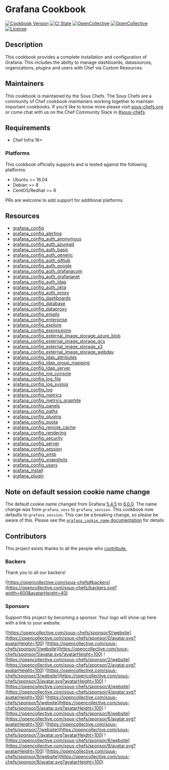 # Grafana Cookbook

[![Cookbook Version](https://img.shields.io/cookbook/v/grafana.svg?style=flat)](https://supermarket.chef.io/cookbooks/grafana)
[![CI State](https://github.com/sous-chefs/grafana/workflows/ci/badge.svg)](https://github.com/sous-chefs/grafana/actions?query=workflow%3Aci)
[![OpenCollective](https://opencollective.com/sous-chefs/backers/badge.svg)](#backers)
[![OpenCollective](https://opencollective.com/sous-chefs/sponsors/badge.svg)](#sponsors)
[![License](https://img.shields.io/badge/License-Apache%202.0-green.svg)](https://opensource.org/licenses/Apache-2.0)

## Description

This cookbook provides a complete installation and configuration of Grafana. This includes the ability to manage dashboards, datasources, organizations, plugins and users with Chef via Custom Resources.

## Maintainers

This cookbook is maintained by the Sous Chefs. The Sous Chefs are a community of Chef cookbook maintainers working together to maintain important cookbooks. If you’d like to know more please visit [sous-chefs.org](https://sous-chefs.org/) or come chat with us on the Chef Community Slack in [#sous-chefs](https://chefcommunity.slack.com/messages/C2V7B88SF).

## Requirements

- Chef Infra 16+

### Platforms

This cookbook officially supports and is tested against the following platforms:

- Ubuntu >= 16.04
- Debian >= 8
- CentOS/Redhat >= 6

PRs are welcome to add support for additional platforms.

## Resources

- [grafana_config](https://github.com/sous-chefs/grafana/tree/main/documentation/grafana_config.md)
- [grafana_config_alerting](https://github.com/sous-chefs/grafana/tree/main/documentation/grafana_config_alerting.md)
- [grafana_config_auth_anonymous](https://github.com/sous-chefs/grafana/tree/main/documentation/grafana_config_auth_anonymous.md)
- [grafana_config_auth_azuread](https://github.com/sous-chefs/grafana/tree/main/documentation/grafana_config_auth_azuread.md)
- [grafana_config_auth_basic](https://github.com/sous-chefs/grafana/tree/main/documentation/grafana_config_auth_basic.md)
- [grafana_config_auth_generic](https://github.com/sous-chefs/grafana/tree/main/documentation/grafana_config_auth_generic.md)
- [grafana_config_auth_github](https://github.com/sous-chefs/grafana/tree/main/documentation/grafana_config_auth_github.md)
- [grafana_config_auth_google](https://github.com/sous-chefs/grafana/tree/main/documentation/grafana_config_auth_google.md)
- [grafana_config_auth_grafanacom](https://github.com/sous-chefs/grafana/tree/main/documentation/grafana_config_auth_grafanacom.md)
- [grafana_config_auth_grafananet](https://github.com/sous-chefs/grafana/tree/main/documentation/grafana_config_auth_grafananet.md)
- [grafana_config_auth_ldap](https://github.com/sous-chefs/grafana/tree/main/documentation/grafana_config_auth_ldap.md)
- [grafana_config_auth_okta](https://github.com/sous-chefs/grafana/tree/main/documentation/grafana_config_auth_okta.md)
- [grafana_config_auth_proxy](https://github.com/sous-chefs/grafana/tree/main/documentation/grafana_config_auth_proxy.md)
- [grafana_config_dashboards](https://github.com/sous-chefs/grafana/tree/main/documentation/grafana_config_dashboards.md)
- [grafana_config_database](https://github.com/sous-chefs/grafana/tree/main/documentation/grafana_config_database.md)
- [grafana_config_dataproxy](https://github.com/sous-chefs/grafana/tree/main/documentation/grafana_config_dataproxy.md)
- [grafana_config_emails](https://github.com/sous-chefs/grafana/tree/main/documentation/grafana_config_emails.md)
- [grafana_config_enterprise](https://github.com/sous-chefs/grafana/tree/main/documentation/grafana_config_enterprise.md)
- [grafana_config_explore](https://github.com/sous-chefs/grafana/tree/main/documentation/grafana_config_explore.md)
- [grafana_config_expressions](https://github.com/sous-chefs/grafana/tree/main/documentation/grafana_config_expressions.md)
- [grafana_config_external_image_storage_azure_blob](https://github.com/sous-chefs/grafana/tree/main/documentation/grafana_config_external_image_storage_azure_blob.md)
- [grafana_config_external_image_storage_gcs](https://github.com/sous-chefs/grafana/tree/main/documentation/grafana_config_external_image_storage_gcs.md)
- [grafana_config_external_image_storage_s3](https://github.com/sous-chefs/grafana/tree/main/documentation/grafana_config_external_image_storage_s3.md)
- [grafana_config_external_image_storage_webdav](https://github.com/sous-chefs/grafana/tree/main/documentation/grafana_config_external_image_storage_webdav.md)
- [grafana_config_ldap_attributes](https://github.com/sous-chefs/grafana/tree/main/documentation/grafana_config_ldap_attributes.md)
- [grafana_config_ldap_group_mapping](https://github.com/sous-chefs/grafana/tree/main/documentation/grafana_config_ldap_group_mapping.md)
- [grafana_config_ldap_server](https://github.com/sous-chefs/grafana/tree/main/documentation/grafana_config_ldap_server.md)
- [grafana_config_log_console](https://github.com/sous-chefs/grafana/tree/main/documentation/grafana_config_log_console.md)
- [grafana_config_log_file](https://github.com/sous-chefs/grafana/tree/main/documentation/grafana_config_log_file.md)
- [grafana_config_log_syslog](https://github.com/sous-chefs/grafana/tree/main/documentation/grafana_config_log_syslog.md)
- [grafana_config_log](https://github.com/sous-chefs/grafana/tree/main/documentation/grafana_config_log.md)
- [grafana_config_metrics](https://github.com/sous-chefs/grafana/tree/main/documentation/grafana_config_metrics.md)
- [grafana_config_metrics_graphite](https://github.com/sous-chefs/grafana/tree/main/documentation/grafana_config_metrics_graphite.md)
- [grafana_config_panels](https://github.com/sous-chefs/grafana/tree/main/documentation/grafana_config_panels.md)
- [grafana_config_paths](https://github.com/sous-chefs/grafana/tree/main/documentation/grafana_config_paths.md)
- [grafana_config_plugins](https://github.com/sous-chefs/grafana/tree/main/documentation/grafana_config_plugins.md)
- [grafana_config_quota](https://github.com/sous-chefs/grafana/tree/main/documentation/grafana_config_quota.md)
- [grafana_config_remote_cache](https://github.com/sous-chefs/grafana/tree/main/documentation/grafana_config_remote_cache.md)
- [grafana_config_rendering](https://github.com/sous-chefs/grafana/tree/main/documentation/grafana_config_rendering.md)
- [grafana_config_security](https://github.com/sous-chefs/grafana/tree/main/documentation/grafana_config_security.md)
- [grafana_config_server](https://github.com/sous-chefs/grafana/tree/main/documentation/grafana_config_server.md)
- [grafana_config_session](https://github.com/sous-chefs/grafana/tree/main/documentation/grafana_config_session.md)
- [grafana_config_smtp](https://github.com/sous-chefs/grafana/tree/main/documentation/grafana_config_smtp.md)
- [grafana_config_snapshots](https://github.com/sous-chefs/grafana/tree/main/documentation/grafana_config_snapshots.md)
- [grafana_config_users](https://github.com/sous-chefs/grafana/tree/main/documentation/grafana_config_users.md)
- [grafana_install](https://github.com/sous-chefs/grafana/tree/main/documentation/grafana_install.md)
- [grafana_plugin](https://github.com/sous-chefs/grafana/tree/main/documentation/grafana_plugin.md)

## Note on default session cookie name change

The default cookie name changed from Grafana [5.4.5](https://github.com/grafana/grafana/blob/v5.4.5/pkg/setting/setting.go#L743) to [6.0.0](https://github.com/grafana/grafana/blob/v6.0.0/pkg/setting/setting.go#L664).  The name change was from `grafana_sess` to `grafana_session`.  This cookbook now defaults to `grafana_session`.  This can be a breaking change, so please be aware of this.  Please see the [`grafana_cookie_name` documentation](https://github.com/sous-chefs/grafana/tree/main/documentation/grafana_cookie_name.md) for details

## Contributors

This project exists thanks to all the people who [contribute.](https://opencollective.com/sous-chefs/contributors.svg?width=890&button=false)

### Backers

Thank you to all our backers!

![https://opencollective.com/sous-chefs#backers](https://opencollective.com/sous-chefs/backers.svg?width=600&avatarHeight=40)

### Sponsors

Support this project by becoming a sponsor. Your logo will show up here with a link to your website.

![https://opencollective.com/sous-chefs/sponsor/0/website](https://opencollective.com/sous-chefs/sponsor/0/avatar.svg?avatarHeight=100)
![https://opencollective.com/sous-chefs/sponsor/1/website](https://opencollective.com/sous-chefs/sponsor/1/avatar.svg?avatarHeight=100)
![https://opencollective.com/sous-chefs/sponsor/2/website](https://opencollective.com/sous-chefs/sponsor/2/avatar.svg?avatarHeight=100)
![https://opencollective.com/sous-chefs/sponsor/3/website](https://opencollective.com/sous-chefs/sponsor/3/avatar.svg?avatarHeight=100)
![https://opencollective.com/sous-chefs/sponsor/4/website](https://opencollective.com/sous-chefs/sponsor/4/avatar.svg?avatarHeight=100)
![https://opencollective.com/sous-chefs/sponsor/5/website](https://opencollective.com/sous-chefs/sponsor/5/avatar.svg?avatarHeight=100)
![https://opencollective.com/sous-chefs/sponsor/6/website](https://opencollective.com/sous-chefs/sponsor/6/avatar.svg?avatarHeight=100)
![https://opencollective.com/sous-chefs/sponsor/7/website](https://opencollective.com/sous-chefs/sponsor/7/avatar.svg?avatarHeight=100)
![https://opencollective.com/sous-chefs/sponsor/8/website](https://opencollective.com/sous-chefs/sponsor/8/avatar.svg?avatarHeight=100)
![https://opencollective.com/sous-chefs/sponsor/9/website](https://opencollective.com/sous-chefs/sponsor/9/avatar.svg?avatarHeight=100)
